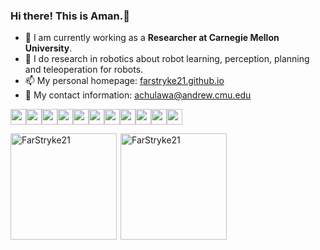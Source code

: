 ### Hi there! This is Aman.👋

- 🔭 I am currently working as a **Researcher at Carnegie Mellon University**.
- 🌱 I do research in robotics about robot learning, perception, planning and teleoperation for robots.
- 📫 My personal homepage: [farstryke21.github.io](https://farstryke21.github.io/)
- 💬 My contact information: achulawa@andrew.cmu.edu

<img src="https://img.shields.io/badge/ROS-22314E?style=flat-square&logo=ROS&logoColor=white" height="25"/><img src="https://img.shields.io/badge/C++-00599C?style=flat-square&logo=C%2B%2B&logoColor=white" height="25"/><img src="https://img.shields.io/badge/Python-3766AB?style=flat-square&logo=Python&logoColor=white" height="25"/><img src="https://img.shields.io/badge/PyTorch-%23EE4C2C.svg?style=for-the-badge&logo=PyTorch&logoColor=white" height="25"/><img src="https://img.shields.io/badge/TensorFlow-FF6F00?style=for-the-badge&logo=tensorflow&logoColor=white" height="25"/><img src="https://img.shields.io/badge/MATLAB-FF452F?style=flat-square&logo=Mathworks&logoColor=white" height="25"/><img src="https://img.shields.io/badge/SolidWorks-FF3333?style=flat-square&logo=Solidworks&logoColor=white" height="25"/><img src="https://img.shields.io/badge/Git-F05032?style=flat-square&logo=Git&logoColor=white" height="25"/><img src="https://img.shields.io/badge/Linux-FCC624?style=flat-square&logo=Linux&logoColor=white" height="25"/><img src="https://img.shields.io/badge/AWS-FF9900?style=flat-square&logo=AmazonAWS&logoColor=white" height="25"/><img src="https://komarev.com/ghpvc/?username=FarStryke21&color=blue" height="25" />

<div style="display: flex; flex-wrap: wrap;">
    <img style="height: 170px; width: auto;" align="left" src="https://github-readme-stats.vercel.app/api/top-langs?username=FarStryke21&show_icons=true&locale=en&layout=compact&hide=jupyter%20notebook" alt="FarStryke21" />
    <img style="height: 170px; width: auto;" align="right" src="https://github-readme-stats.vercel.app/api?username=FarStryke21&count_private=true&show_icons=true" alt="FarStryke21" />
</div>



